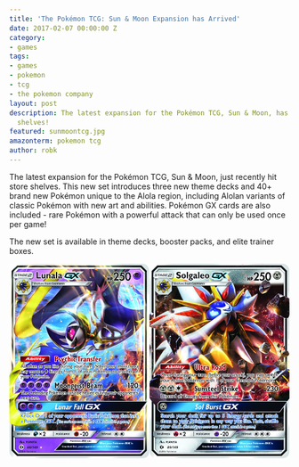 ```yaml
---
title: 'The Pokémon TCG: Sun & Moon Expansion has Arrived'
date: 2017-02-07 00:00:00 Z
category:
- games
tags:
- games
- pokemon
- tcg
- the pokemon company
layout: post
description: The latest expansion for the Pokémon TCG, Sun & Moon, has arrived on
  shelves!
featured: sunmoontcg.jpg
amazonterm: pokemon tcg
author: robk
---
```


The latest expansion for the Pokémon TCG, Sun & Moon, just recently hit store shelves. This new set introduces three new theme decks and 40+ brand new Pokémon unique to the Alola region, including Alolan variants of classic Pokémon with new art and abilities. Pokémon GX cards are also included - rare Pokémon with a powerful attack that can only be used once per game!

The new set is available in theme decks, booster packs, and elite trainer boxes.

![New GX Cards](/images/pokemontcg/sunmoongx.jpg)
